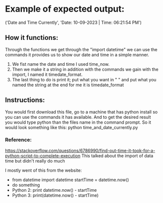 # Example of expected output: 
('Date and Time Currently', 'Date: 10-09-2023 | Time: 06:21:54 PM')

## How it functions: 
Through the functions we get through the "import datetime" we can use the commands it provides us to show our date and time in a simple manner.
1. We fist name the date and time I used time_now.
2. Then we make it a string in addition with the commands we gain with the import, I named it timedate_format.
3. The last thing to do is print it; put what you want in " " and put what you named the string at the end for me it is timedate_format

## Instructions: 
You would first download this file, go to a machine that has python install so you can use the commands it has available. 
And to get the desired result you would type python than the files name in the command prompt. 
So it would look something like this: python time_and_date_currently.py

### Reference:
https://stackoverflow.com/questions/6786990/find-out-time-it-took-for-a-python-script-to-complete-execution 
This talked about the import of data time but didn't really do much

I mostly went of this from the website: 
- from datetime import datetime startTime = datetime.now() 
- do something 
- Python 2: print datetime.now() - startTime 
- Python 3: print(datetime.now() - startTime)
